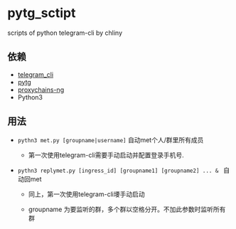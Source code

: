 # pytg_sctipt
scripts of python telegram-cli by chliny

## 依赖
- [telegram_cli](https://github.com/vysheng/tg)
- [pytg](https://github.com/luckydonald/pytg)
- [proxychains-ng](https://github.com/rofl0r/proxychains-ng)
- Python3

## 用法
- `pythn3 met.py [groupname|username]`  自动met个人/群里所有成员

    - 第一次使用telegram-cli需要手动启动并配置登录手机号.


- `pythn3 replymet.py [ingress_id] [groupname1] [groupname2] ... & `  自动回met

    - 同上，第一次使用telegram-cli㙘手动启动

    - groupname 为要监听的群，多个群以空格分开。不加此参数时监听所有群

